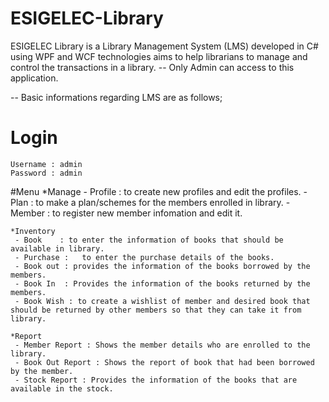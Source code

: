 # ESIGELEC-Library

ESIGELEC Library is a Library Management System (LMS) developed in C# using WPF and WCF technologies aims to help librarians to manage and control the transactions in a library.
-- Only Admin can access to this application. 

-- Basic informations regarding LMS are as follows;
	
# Login
	Username : admin
	Password : admin

#Menu
	*Manage
	 - Profile : to create new profiles and edit the profiles.
	 - Plan    : to make a plan/schemes for the members enrolled in library.
	 - Member  : to register new member infomation and edit it.
	
	*Inventory
	 - Book    : to enter the information of books that should be available in library.
	 - Purchase :	to enter the purchase details of the books.
	 - Book out : provides the information of the books borrowed by the members.
	 - Book In  : Provides the information of the books returned by the members.
	 - Book Wish : to create a wishlist of member and desired book that should be returned by other members so that they can take it from library.

	*Report
	 - Member Report : Shows the member details who are enrolled to the library.
	 - Book Out Report : Shows the report of book that had been borrowed by the member.
	 - Stock Report : Provides the information of the books that are available in the stock.

